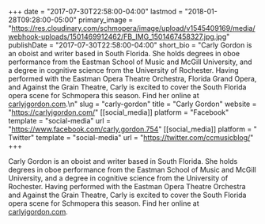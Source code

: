 +++
date = "2017-07-30T22:58:00-04:00"
lastmod = "2018-01-28T09:28:00-05:00"
primary_image = "https://res.cloudinary.com/schmopera/image/upload/v1545409169/media/webhook-uploads/1501469912462/FB_IMG_1501467458327.jpg.jpg"
publishDate = "2017-07-30T22:58:00-04:00"
short_bio = "Carly Gordon is an oboist and writer based in South Florida. She holds degrees in oboe performance from the Eastman School of Music and McGill University, and a degree in cognitive science from the University of Rochester. Having performed with the Eastman Opera Theatre Orchestra, Florida Grand Opera, and Against the Grain Theatre, Carly is excited to cover the South Florida opera scene for Schmopera this season. Find her online at [carlyjgordon.com](https://carlyjgordon.com/).\n"
slug = "carly-gordon"
title = "Carly Gordon"
website = "https://carlyjgordon.com/"
[[social_media]]
platform = "Facebook"
template = "social-media"
url = "https://www.facebook.com/carly.gordon.754"
[[social_media]]
platform = " Twitter"
template = "social-media"
url = "https://twitter.com/ccmusicblog/"
+++

Carly Gordon is an oboist and writer based in South Florida. She holds degrees in oboe performance from the Eastman School of Music and McGill University, and a degree in cognitive science from the University of Rochester. Having performed with the Eastman Opera Theatre Orchestra and Against the Grain Theatre, Carly is excited to cover the South Florida opera scene for Schmopera this season. Find her online at [carlyjgordon.com](https://carlyjgordon.com/).

